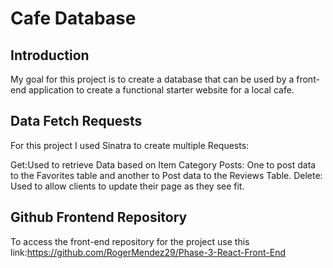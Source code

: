 # Cafe Database

## Introduction

My goal for this project is to create a database that can be used by a front-end application to create a functional starter website for a local cafe.

## Data Fetch Requests

For this project I used Sinatra to create multiple Requests:

Get:Used to retrieve Data based on Item Category
Posts: One to post data to the Favorites table and another to Post data to the Reviews Table.
Delete: Used to allow clients to update their page as they see fit.

## Github Frontend Repository

To access the front-end repository for the project use this link:https://github.com/RogerMendez29/Phase-3-React-Front-End
